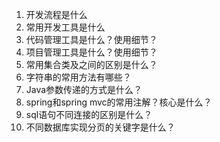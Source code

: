 1. 开发流程是什么
2. 常用开发工具是什么
3. 代码管理工具是什么？使用细节？
4. 项目管理工具是什么？使用细节？
5. 常用集合类及之间的区别是什么？
6. 字符串的常用方法有哪些？
7. Java参数传递的方式是什么？
8. spring和spring mvc的常用注解？核心是什么？
9. sql语句不同连接的区别是什么？
10. 不同数据库实现分页的关键字是什么？
